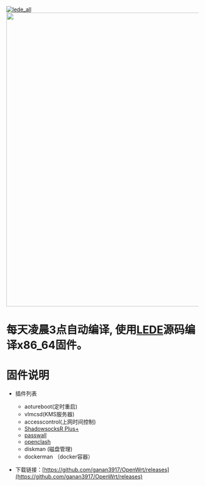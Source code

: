 [![lede_all](https://github.com/ganan3917/OpenWrt/actions/workflows/lede_all.yml/badge.svg)](https://github.com/ganan3917/OpenWrt/actions/workflows/lede_all.yml)
<img width="768" src="./images/openwrt.png"/>
  
# 每天凌晨3点自动编译, 使用[LEDE](https://github.com/coolsnowwolf/lede)源码编译x86_64固件。

# 固件说明

- 插件列表
   - aotureboot(定时重启)
   - vlmcsd(KMS服务器)
   - accesscontrol(上网时间控制)
   - [ShadowsocksR Plus+](https://github.com/fw876/helloworld.git)
   - [passwall](https://github.com/xiaorouji/openwrt-passwall)
   - [openclash](https://github.com/vernesong/OpenClash)
   - diskman (磁盘管理)
   - dockerman （docker容器）

- 下载链接：[https://github.com/ganan3917/OpenWrt/releases](https://github.com/ganan3917/OpenWrt/releases)


